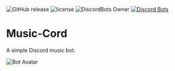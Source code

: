 ![GitHub release](https://img.shields.io/github/release/JGriffin34432/music-cord.svg)
![license](https://img.shields.io/github/license/JGriffin34432/Music-cord.svg)
![DiscordBots Owner](https://discordbots.org/api/widget/owner/426484739742892032.svg)
[![Discord Bots](https://discordbots.org/api/widget/lib/426484739742892032.svg?noavatar=true)](https://discordbots.org/bot/426484739742892032)

# Music-Cord
A simple Discord music bot.

![Bot Avatar](http://i68.tinypic.com/2yn008h.png)
